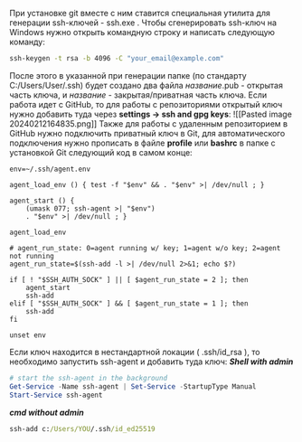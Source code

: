 При установке git вместе с ним ставится специальная утилита для генерации ssh-ключей - ssh.exe . Чтобы сгенерировать ssh-ключ на Windows нужно открыть командную строку и написать следующую команду:
```cmd
ssh-keygen -t rsa -b 4096 -C "your_email@example.com"
```
После этого в указанной при генерации папке (по стандарту C:/Users/User/.ssh) будет создано два файла *название*.pub - открытая часть ключа, и *название* - закрытая/приватная часть ключа.
Если работа идет с GitHub, то для работы с репозиториями открытый ключ нужно добавить туда через **settings -> ssh and gpg keys**:
![[Pasted image 20240212164835.png]]
Также для работы с удаленным репозиторием в GitHub нужно подключить приватный ключ в Git, для автоматического подключения нужно прописать в файле **profile** или **bashrc** в папке с установкой Git следующий код в самом конце:
```file
env=~/.ssh/agent.env

agent_load_env () { test -f "$env" && . "$env" >| /dev/null ; }

agent_start () {
    (umask 077; ssh-agent >| "$env")
    . "$env" >| /dev/null ; }

agent_load_env

# agent_run_state: 0=agent running w/ key; 1=agent w/o key; 2=agent not running
agent_run_state=$(ssh-add -l >| /dev/null 2>&1; echo $?)

if [ ! "$SSH_AUTH_SOCK" ] || [ $agent_run_state = 2 ]; then
    agent_start
    ssh-add
elif [ "$SSH_AUTH_SOCK" ] && [ $agent_run_state = 1 ]; then
    ssh-add
fi

unset env
```
Если ключ находится в нестандартной локации ( .ssh/id_rsa ), то необходимо запустить ssh-agent и добавить туда ключ:
***Shell with admin***
```powershell
# start the ssh-agent in the background
Get-Service -Name ssh-agent | Set-Service -StartupType Manual
Start-Service ssh-agent
```
***cmd without admin***
```cmd
ssh-add c:/Users/YOU/.ssh/id_ed25519
```
